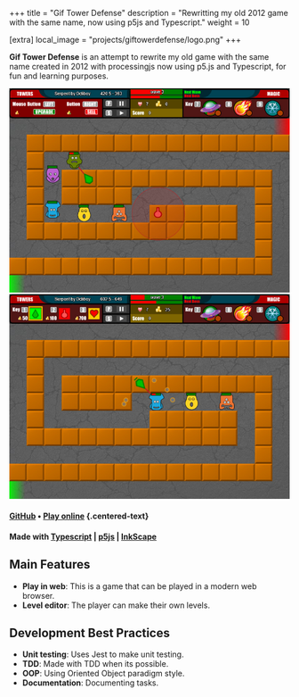 +++
title = "Gif Tower Defense"
description = "Rewritting my old 2012 game with the same name, now using p5js and Typescript."
weight = 10

[extra]
local_image = "projects/giftowerdefense/logo.png"
+++

**Gif Tower Defense** is an attempt to rewrite my old game with the same name created in 2012 with processingjs now using p5.js and Typescript, for fun and learning purposes.

![Gif Tower Defense screenshot 1](./screenshot1.jpg)
![Gif Tower Defense screenshot 2](./screenshot2.jpg)

#### [GitHub](https://github.com/darellanodev/gif-tower-defense) • [Play online](http://127.0.0.1:5500/playablegames/giftowerdefense/index.html) {.centered-text}

#### Made with [Typescript](https://www.typescriptlang.org/) | [p5js](https://p5js.org/) | [InkScape](https://www.inkscape.org/)

## Main Features

- **Play in web**: This is a game that can be played in a modern web browser.
- **Level editor**: The player can make their own levels.

## Development Best Practices

- **Unit testing**: Uses Jest to make unit testing.
- **TDD**: Made with TDD when its possible.
- **OOP**: Using Oriented Object paradigm style.
- **Documentation**: Documenting tasks.

